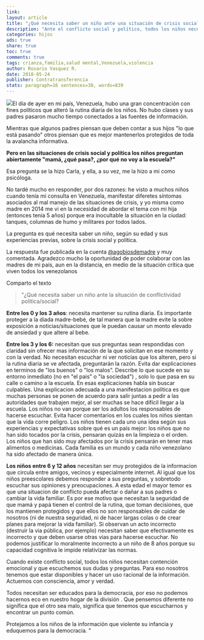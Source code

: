 ```yaml
---
link: 
layout: article
title: "¿Qué necesita saber un niño ante una situación de crisis social y política?"
description: "Ante el conflicto social y político, todos los niños necesitan contención emocional y que escuchemos sus dudas y preguntas. "
categories: hijos
ads: true
share: true
toc: true
comments: true
tags: crianza,familia,salud mental,Venezuela,violencia
author: Rosario Vasquez R.
date: 2018-05-24
publisher: Contratransferencia
stats: paragraph=16 sentences=38, words=839
---
```

![](http://familiasana.info/images/hijos/crisis-social-con-nic3b1os.jpg)El día de ayer en mi país, Venezuela, hubo una gran concentración con fines políticos que alteró la rutina diaria de los niños. No hubo clases y sus padres pasaron mucho tiempo conectados a las fuentes de información.

Mientras que algunos padres piensan que deben contar a sus hijos "lo que está pasando" otros piensan que es mejor mantenerlos protegidos de toda la avalancha informativa.

**Pero en las situaciones de crisis social y política los niños preguntan abiertamente "mamá, ¿qué pasa?, ¿por qué no voy a la escuela?"**

Esa pregunta se la hizo Carla, y ella, a su vez, me la hizo a mi como psicóloga.

No tardé mucho en responder, por dos razones: he visto a muchos niños cuando tenía mi consulta en Venezuela, manifestar diferetes síntomas asociados al mal manejo de las situaciones de crisis, y yo misma como madre en 2014 me vi en la necesidad de abordar el tema con mi hija (entonces tenía 5 años) porque era inocultable la situación en la ciudad: tanques, columnas de humo y militares por todos lados.

La pregunta es qué necesita saber un niño, según su edad y sus experiencias previas, sobre la crisis social y política.

La respuesta fue publicada en la cuenta [@agobiosdemadre](https://www.instagram.com/p/BMCQsMygWCO/) y muy comentada. Agradezco mucho la oportunidad de poder colaborar con las madres de mi país, aun en la distancia, en medio de la situación crítica que viven todos los venezolanos

Comparto el texto

> "¿Qué necesita saber un niño ante la situación de conflictividad política/social?

**Entre los 0 y los 3 años**: necesita mantener su rutina diaria. Es importante proteger a la diada madre-bebé, de tal manera que la madre evite la sobre exposición a noticias/situaciones que le puedan causar un monto elevado de ansiedad y que altere al bebe.

**Entre los 3 y los 6:** necesitan que sus preguntas sean respondidas con claridad sin ofrecer mas información de la que solicitan en ese momento y con la verdad. No necesitan escuchar ni ver noticias que los alteren, pero si la rutina diaria se ve afectada, preguntarán la razón. Evita dar explicaciones en terminos de "los buenos" o "los malos". Describe lo que sucede en su entorno inmediato (no en "el pais" o "la sociedad") , solo lo que pasa en su calle o camino a la escuela. En esas explicaciones habla sin buscar culpables. Una explicacion adecuada a una manifestacion política es que muchas personas se ponen de acuerdo para salir juntas a pedir a las autoridades que trabajen mejor, al ser muchas se hace difícil llegar a la escuela. Los niños no van porque ser los adultos los responsables de hacerse escuchar. Evita hacer comentarios en los cuales los niños sientan que la vida corre peligro. Los niños tienen cada uno una idea según sus experiencias y expectativas sobre qué es un país mejor: los niños que no han sido tocados por la crisis, pensaran quizás en la limpieza o el orden. Los niños que han sido muy afectados por la crisis pensarán en tener mas alimentos o medicinas. Cada familia es un mundo y cada niño venezolano ha sido afectado de manera única.

**Los niños entre 6 y 12 años** necesitan ser muy protegidos de la informacion que circula entre amigos, vecinos y especialmente internet. Al igual que los niños preescolares debemos responder a sus preguntas, y sobretodo escuchar sus opiniones y preocupaciones. A esta edad el mayor temor es que una situacion de conflicto pueda afectar o dañar a sus padres o cambiar la vida familiar. Es por ese motivo que necesitan la seguridad de que mamá y papá tienen el control de la rutina, que toman decisiones, que los mantienen protegidos y que ellos no son responsables de cuidar de nosotros (ni de nuestra seguridad, ni de hacer largas colas o de crear planes para mejorar la vida familiar). Si observan un acto incorrecto (destruir la via pública, por ejemplo) necesitan saber que efectivamente es incorrecto y que deben usarse otras vias para hacerse escuchar. No podemos justificar lo moralmente incorrecto a un niño de 8 años porque su capacidad cognitiva le impide relativizar las normas.

Cuando existe conflicto social, todos los niños necesitan contención emocional y que escuchemos sus dudas y preguntas. Para eso nosotros tenemos que estar disponibles y hacer un uso racional de la información. Actuemos con consciencia, amor y verdad.

Todos necesitan ser educados para la democracia, por eso no podemos hacernos eco en nuestro hogar de la división . Que pensemos diferente no significa que el otro sea malo, significa que tenemos que escucharnos y encontrar un punto común.

Protejamos a los niños de la información que violente su infancia y eduquemos para la democracia. "


